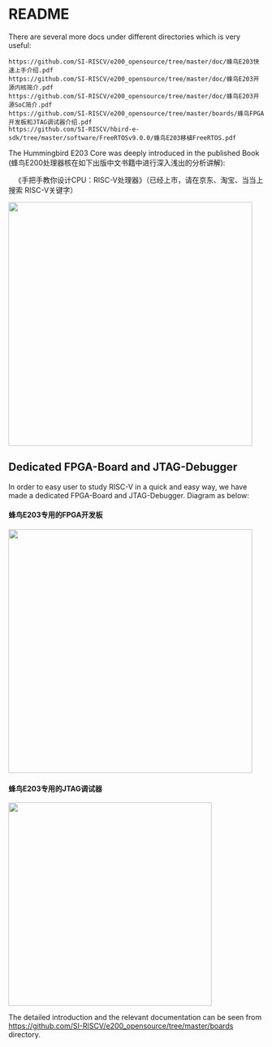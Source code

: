 # README #

There are several more docs under different directories which is very useful:

    https://github.com/SI-RISCV/e200_opensource/tree/master/doc/蜂鸟E203快速上手介绍.pdf
    https://github.com/SI-RISCV/e200_opensource/tree/master/doc/蜂鸟E203开源内核简介.pdf 
    https://github.com/SI-RISCV/e200_opensource/tree/master/doc/蜂鸟E203开源SoC简介.pdf
    https://github.com/SI-RISCV/e200_opensource/tree/master/boards/蜂鸟FPGA开发板和JTAG调试器介绍.pdf
    https://github.com/SI-RISCV/hbird-e-sdk/tree/master/software/FreeRTOSv9.0.0/蜂鸟E203移植FreeRTOS.pdf

The Hummingbird E203 Core was deeply introduced in the published Book (蜂鸟E200处理器核在如下出版中文书籍中进行深入浅出的分析讲解):

    《手把手教你设计CPU：RISC-V处理器》（已经上市，请在京东、淘宝、当当上搜索 RISC-V关键字）
  
 <img src="https://github.com/SI-RISCV/e200_opensource/blob/master/bookpic.jpg" width="480">
    
Dedicated FPGA-Board and JTAG-Debugger 
-----------------------------
In order to easy user to study RISC-V in a quick and easy way, we have made a dedicated FPGA-Board and JTAG-Debugger.  Diagram as below:

#### 蜂鸟E203专用的FPGA开发板
<img src="https://github.com/SI-RISCV/e200_opensource/blob/master/boards/2-1.jpg" width="480">

#### 蜂鸟E203专用的JTAG调试器
<img src="https://github.com/SI-RISCV/e200_opensource/blob/master/boards/3-1.jpg" width="400">

The detailed introduction and the relevant documentation can be seen from https://github.com/SI-RISCV/e200_opensource/tree/master/boards directory.



